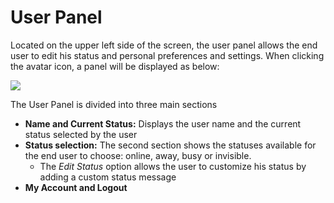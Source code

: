# User Panel

Located on the upper left side of the screen, the user panel allows the end user to edit his status and personal preferences and settings. When clicking the avatar icon, a panel will be displayed as below:

![](../../../.gitbook/assets/user\_panel\_1.png)

The User Panel is divided into three main sections

* **Name and Current Status:** Displays the user name and the current status selected by the user
* **Status selection:** The second section shows the statuses available for the end user to choose: online, away, busy or invisible.&#x20;
  * The _Edit Status_ option allows the user to customize his status by adding a custom status message
* **My Account and Logout**
